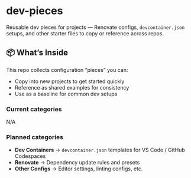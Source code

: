 # dev-pieces

Reusable dev pieces for projects — Renovate configs, `devcontainer.json` setups, and other starter files to copy or reference across repos.

## 📦 What’s Inside

This repo collects configuration “pieces” you can:

- Copy into new projects to get started quickly
- Reference as shared examples for consistency
- Use as a baseline for common dev setups

### Current categories

N/A

### Planned categories

- **Dev Containers** → `devcontainer.json` templates for VS Code / GitHub Codespaces
- **Renovate** → Dependency update rules and presets
- **Other Configs** → Editor settings, linting configs, etc.
